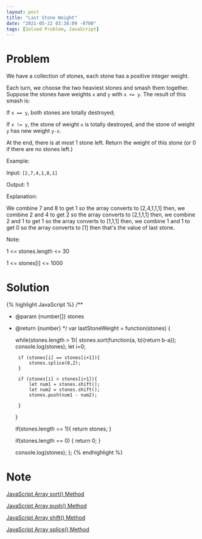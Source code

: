 ```yaml
---
layout: post
title: "Last Stone Weight"
date: "2021-05-22 03:38:09 -0700"
tags: [Solved Problem, JavaScript]
---
```


# Problem

We have a collection of stones, each stone has a positive integer weight.

Each turn, we choose the two heaviest stones and smash them together.  Suppose the stones have weights `x` and `y` with `x <= y`.  The result of this smash is:

If `x == y`, both stones are totally destroyed;

If `x != y`, the stone of weight `x` is totally destroyed, and the stone of weight `y` has new weight `y-x`.

At the end, there is at most 1 stone left.  Return the weight of this stone (or 0 if there are no stones left.)

Example:

Input: `[2,7,4,1,8,1]`

Output: 1

Explanation:

We combine 7 and 8 to get 1 so the array converts to [2,4,1,1,1] then,
we combine 2 and 4 to get 2 so the array converts to [2,1,1,1] then,
we combine 2 and 1 to get 1 so the array converts to [1,1,1] then,
we combine 1 and 1 to get 0 so the array converts to [1] then that's the value of last stone.

Note:

1 <= stones.length <= 30

1 <= stones[i] <= 1000

# Solution

{% highlight JavaScript %}
/**
 * @param {number[]} stones
 * @return {number}
 */
var lastStoneWeight = function(stones) {

    while(stones.length > 1){
        stones.sort(function(a, b){return b-a});
        console.log(stones);
        let i=0;


        if (stones[i] == stones[i+1]){
            stones.splice(0,2);
        }

        if (stones[i] > stones[i+1]){
            let num1 = stones.shift();
            let num2 = stones.shift();
            stones.push(num1 - num2);

        }

    }

    if(stones.length == 1){
        return stones;
    }

    if(stones.length == 0) {
        return 0;
    }

    console.log(stones);
};
{% endhighlight %}


# Note

[JavaScript Array sort() Method](https://www.w3schools.com/jsref/jsref_sort.asp)

[JavaScript Array push() Method](https://www.w3schools.com/jsref/jsref_push.asp)

[JavaScript Array shift() Method](https://www.w3schools.com/jsref/jsref_shift.asp)

[JavaScript Array splice() Method](https://www.w3schools.com/jsref/jsref_splice.asp)
